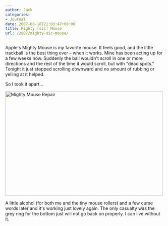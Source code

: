 ```yaml
---
author: Jack
categories:
- Journal
date: 2007-08-18T21:03:47+00:00
title: Mighty [sic] Mouse
url: /2007/mighty-sic-mouse/
---
```


Apple's Mighty Mouse is my favorite mouse. It feels good, and the little trackball is the best thing ever &#8211; when it works. Mine has been acting up for a few weeks now. Suddenly the ball wouldn't scroll in one or more directions and the rest of the time it would scroll, but with "dead spots." Tonight it just stopped scrolling downward and no amount of rubbing or yelling at it helped. 

So I took it apart&#8230; 

[<img src="https://farm2.static.flickr.com/1086/1165057359_5a78b1bf75.jpg" width="500" height="333" alt="Mighty Mouse Repair" />][1] 

A little alcohol (for both me and the tiny mouse rollers) and a few curse words later and it's working just lovely again. The only casualty was the grey ring for the bottom just will not go back on properly. I can live without it.

 [1]: http://www.flickr.com/photos/jbaty/1165057359/ "Photo Sharing"